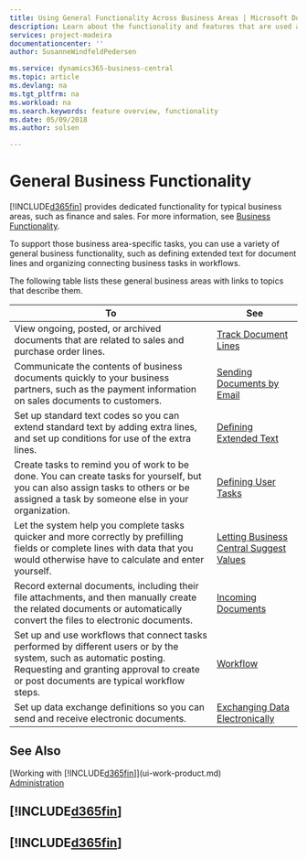 ```yaml
---
title: Using General Functionality Across Business Areas | Microsoft Docs
description: Learn about the functionality and features that are used across business areas in Business Central .
services: project-madeira
documentationcenter: ''
author: SusanneWindfeldPedersen

ms.service: dynamics365-business-central
ms.topic: article
ms.devlang: na
ms.tgt_pltfrm: na
ms.workload: na
ms.search.keywords: feature overview, functionality
ms.date: 05/09/2018
ms.author: solsen

---
```

# General Business Functionality
[!INCLUDE[d365fin](includes/d365fin_md.md)] provides dedicated functionality for typical business areas, such as finance and sales. For more information, see [Business Functionality](across-business-functionality.md).

To support those business area-specific tasks, you can use a variety of general business functionality, such as defining extended text for document lines and organizing connecting business tasks in workflows.

The following table lists these general business areas with links to topics that describe them.

| To | See |
| --- | --- |
|View ongoing, posted, or archived documents that are related to sales and purchase order lines.|[Track Document Lines](across-how-to-track-document-lines.md)|
| Communicate the contents of business documents quickly to your business partners, such as the payment information on sales documents to customers. |[Sending Documents by Email](ui-how-send-documents-email.md) |
| Set up standard text codes so you can extend standard text by adding extra lines, and set up conditions for use of the extra lines. |[Defining Extended Text](ui-how-define-ext-text.md) |
|Create tasks to remind you of work to be done. You can create tasks for yourself, but you can also assign tasks to others or be assigned a task by someone else in your organization.|[Defining User Tasks](across-user-tasks.md)|
|Let the system help you complete tasks quicker and more correctly by prefilling fields or complete lines with data that you would otherwise have to calculate and enter yourself.|[Letting Business Central Suggest Values](ui-let-system-suggest-values.md)|
|Record external documents, including their file attachments, and then manually create the related documents or automatically convert the files to electronic documents.|[Incoming Documents](across-income-documents.md)|
|Set up and use workflows that connect tasks performed by different users or by the system, such as automatic posting. Requesting and granting approval to create or post documents are typical workflow steps.|[Workflow](across-workflow.md)|
| Set up data exchange definitions so you can send and receive electronic documents. |[Exchanging Data Electronically](across-data-exchange.md) |

## See Also
[Working with [!INCLUDE[d365fin](includes/d365fin_md.md)]](ui-work-product.md)  
[Administration](admin-setup-and-administration.md)

## [!INCLUDE[d365fin](includes/free_trial_md.md)]  
## [!INCLUDE[d365fin](includes/training_link_md.md)]

